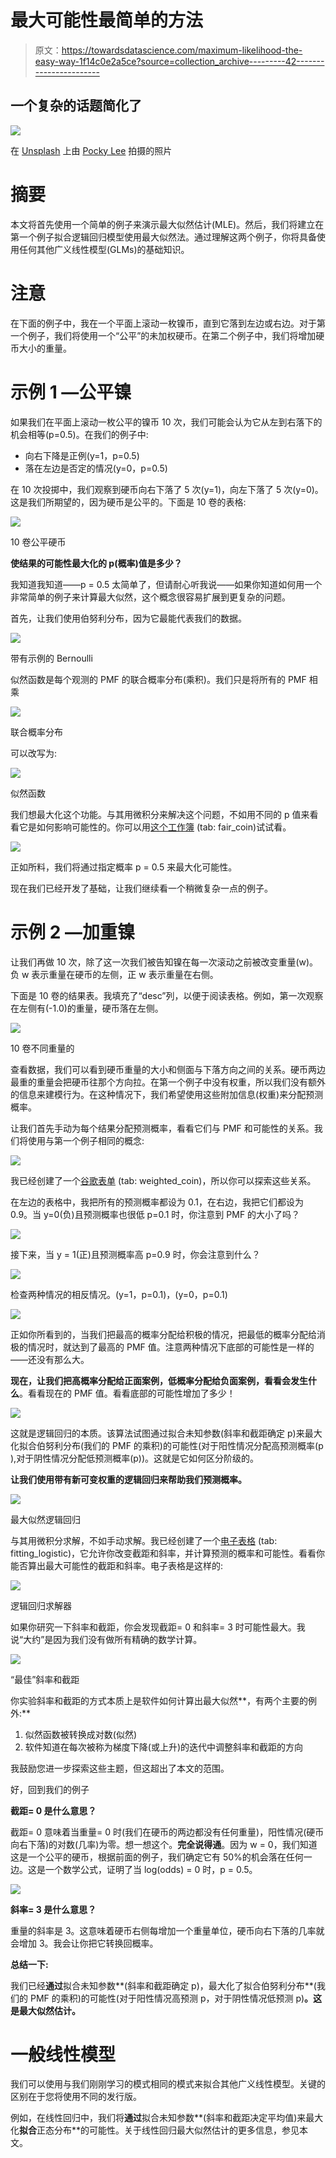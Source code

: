 # 最大可能性最简单的方法

> 原文：<https://towardsdatascience.com/maximum-likelihood-the-easy-way-1f14c0e2a5ce?source=collection_archive---------42----------------------->

## 一个复杂的话题简化了

![](img/794622f88c604b98a05df0624e6bb01a.png)

在 [Unsplash](https://unsplash.com?utm_source=medium&utm_medium=referral) 上由 [Pocky Lee](https://unsplash.com/@jizhidexiaohailang?utm_source=medium&utm_medium=referral) 拍摄的照片

# 摘要

本文将首先使用一个简单的例子来演示最大似然估计(MLE)。然后，我们将建立在第一个例子拟合逻辑回归模型使用最大似然法。通过理解这两个例子，你将具备使用任何其他广义线性模型(GLMs)的基础知识。

# 注意

在下面的例子中，我在一个平面上滚动一枚镍币，直到它落到左边或右边。对于第一个例子，我们将使用一个“公平”的未加权硬币。在第二个例子中，我们将增加硬币大小的重量。

# 示例 1 —公平镍

如果我们在平面上滚动一枚公平的镍币 10 次，我们可能会认为它从左到右落下的机会相等(p=0.5)。在我们的例子中:

*   向右下降是正例(y=1，p=0.5)
*   落在左边是否定的情况(y=0，p=0.5)

在 10 次投掷中，我们观察到硬币向右下落了 5 次(y=1)，向左下落了 5 次(y=0)。这是我们所期望的，因为硬币是公平的。下面是 10 卷的表格:

![](img/4e0e3134ae97d57657d247712abaec39.png)

10 卷公平硬币

**使结果的可能性最大化的 p(概率)值是多少？**

我知道我知道——p = 0.5 太简单了，但请耐心听我说——如果你知道如何用一个非常简单的例子来计算最大似然，这个概念很容易扩展到更复杂的问题。

首先，让我们使用伯努利分布，因为它最能代表我们的数据。

![](img/f59b75faa6ace9326587b24632372241.png)

带有示例的 Bernoulli

似然函数是每个观测的 PMF 的联合概率分布(乘积)。我们只是将所有的 PMF 相乘

![](img/edc31dce2805c48ff1a20eab070781d3.png)

联合概率分布

可以改写为:

![](img/574119a05033b8bf722b29d5fd87078c.png)

似然函数

我们想最大化这个功能。与其用微积分来解决这个问题，不如用不同的 p 值来看看它是如何影响可能性的。你可以用[这个工作簿](https://docs.google.com/spreadsheets/d/1onbU-6mcBBS5gS28dripMmGVLZrxpQda2Yu0eTRxFXE/edit?usp=sharing) (tab: fair_coin)试试看。

![](img/a4ace11903238ebe1b51bbd1584caf79.png)

正如所料，我们将通过指定概率 p = 0.5 来最大化可能性。

现在我们已经开发了基础，让我们继续看一个稍微复杂一点的例子。

# 示例 2 —加重镍

让我们再做 10 次，除了这一次我们被告知镍在每一次滚动之前被改变重量(w)。负 w 表示重量在硬币的左侧，正 w 表示重量在右侧。

下面是 10 卷的结果表。我填充了“desc”列，以便于阅读表格。例如，第一次观察在左侧有(-1.0)的重量，硬币落在左侧。

![](img/029a5e540bfaf3f3c933f0ef198fe82b.png)

10 卷不同重量的

查看数据，我们可以看到硬币重量的大小和侧面与下落方向之间的关系。硬币两边最重的重量会把硬币往那个方向拉。在第一个例子中没有权重，所以我们没有额外的信息来建模行为。在这种情况下，我们希望使用这些附加信息(权重)来分配预测概率。

让我们首先手动为每个结果分配预测概率，看看它们与 PMF 和可能性的关系。我们将使用与第一个例子相同的概念:

![](img/f87930913a16b9edc50b6bab25197d2e.png)

我已经创建了一个[谷歌表单](https://docs.google.com/spreadsheets/d/1onbU-6mcBBS5gS28dripMmGVLZrxpQda2Yu0eTRxFXE/edit?usp=sharing) (tab: weighted_coin)，所以你可以探索这些关系。

在左边的表格中，我把所有的预测概率都设为 0.1，在右边，我把它们都设为 0.9。当 y=0(负)且预测概率也很低 p=0.1 时，你注意到 PMF 的大小了吗？

![](img/9d1c34ad2404a8097c411d309b22a3c4.png)

接下来，当 y = 1(正)且预测概率高 p=0.9 时，你会注意到什么？

![](img/f674586a9d5fe28354dfdf3ce2e0f5db.png)

检查两种情况的相反情况。(y=1，p=0.1)，(y=0，p=0.1)

![](img/39c51d4677ae1ca7c90bd33493ead3bf.png)

正如你所看到的，当我们把最高的概率分配给积极的情况，把最低的概率分配给消极的情况时，就达到了最高的 PMF 值。注意两种情况下底部的可能性是一样的——还没有那么大。

**现在，让我们把高概率分配给正面案例，低概率分配给负面案例，看看会发生什么**。看看现在的 PMF 值。看看底部的可能性增加了多少！

![](img/e833bea5cbfd2a21a5b6f61fde9d1f61.png)

这就是逻辑回归的本质。该算法试图通过拟合未知参数(斜率和截距确定 p)来最大化拟合伯努利分布(我们的 PMF 的乘积)的可能性(对于阳性情况分配高预测概率(p ),对于阴性情况分配低预测概率(p))。这就是它如何区分阶级的。

**让我们使用带有新可变权重的逻辑回归来帮助我们预测概率。**

![](img/c1e29b47e0bc9b13d72eb17abcd490c9.png)

最大似然逻辑回归

与其用微积分求解，不如手动求解。我已经创建了一个[电子表格](https://docs.google.com/spreadsheets/d/1onbU-6mcBBS5gS28dripMmGVLZrxpQda2Yu0eTRxFXE/edit?usp=sharing) (tab: fitting_logistic)，它允许你改变截距和斜率，并计算预测的概率和可能性。看看你能否算出最大可能性的截距和斜率。电子表格是这样的:

![](img/88d14b5423afb7ff53218b630018d402.png)

逻辑回归求解器

如果你研究一下斜率和截距，你会发现截距= 0 和斜率= 3 时可能性最大。我说“大约”是因为我们没有做所有精确的数学计算。

![](img/bd5bee21eed6450aeda80ade83f9956e.png)

“最佳”斜率和截距

你实验斜率和截距的方式本质上是软件如何计算出最大似然**，有两个主要的例外:**

1.  似然函数被转换成对数(似然)
2.  软件知道在每次被称为梯度下降(或上升)的迭代中调整斜率和截距的方向

我鼓励您进一步探索这些主题，但这超出了本文的范围。

好，回到我们的例子

**截距= 0 是什么意思？**

截距= 0 意味着当重量= 0 时(我们在硬币的两边都没有任何重量)，阳性情况(硬币向右下落)的对数(几率)为零。想一想这个。**完全说得通**。因为 w = 0，我们知道这是一个公平的硬币，根据前面的例子，我们确定它有 50%的机会落在任何一边。这是一个数学公式，证明了当 log(odds) = 0 时，p = 0.5。

![](img/a342d3e845a7afebb7b08190c64d0a24.png)

**斜率= 3 是什么意思？**

重量的斜率是 3。这意味着硬币右侧每增加一个重量单位，硬币向右下落的几率就会增加 3。我会让你把它转换回概率。

**总结一下:**

我们已经**通过**拟合未知参数**(斜率和截距确定 p)，最大化了拟合伯努利分布**(我们的 PMF 的乘积)的可能性(对于阳性情况高预测 p，对于阴性情况低预测 p)**。这是最大似然估计。**

# 一般线性模型

我们可以使用与我们刚刚学习的模式相同的模式来拟合其他广义线性模型。关键的区别在于您将使用不同的发行版。

例如，在线性回归中，我们将**通过**拟合未知参数**(斜率和截距决定平均值)来最大化**拟合**正态分布**的可能性。关于线性回归最大似然估计的更多信息，参见本文。